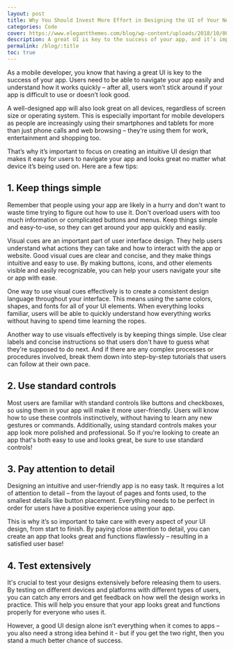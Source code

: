 ```yaml
---
layout: post
title: Why You Should Invest More Effort in Designing the UI of Your Next App
categories: Code
cover: https://www.elegantthemes.com/blog/wp-content/uploads/2018/10/000-Web-UI-Design.png
description: A great UI is key to the success of your app, and it’s important to focus on creating an intuitive UI design that makes it easy for users to navigate your app and looks great no matter what device it’s being used on.
permalink: /blog/:title
toc: true
---
```


As a mobile developer, you know that having a great UI is key to the success of your app. Users need to be able to navigate your app easily and understand how it works quickly – after all, users won’t stick around if your app is difficult to use or doesn’t look good.

A well-designed app will also look great on all devices, regardless of screen size or operating system. This is especially important for mobile developers as people are increasingly using their smartphones and tablets for more than just phone calls and web browsing – they’re using them for work, entertainment and shopping too.

That’s why it’s important to focus on creating an intuitive UI design that makes it easy for users to navigate your app and looks great no matter what device it’s being used on. Here are a few tips:


## 1. Keep things simple

Remember that people using your app are likely in a hurry and don't want to waste time trying to figure out how to use it. Don't overload users with too much information or complicated buttons and menus. Keep things simple and easy-to-use, so they can get around your app quickly and easily.

Visual cues are an important part of user interface design. They help users understand what actions they can take and how to interact with the app or website. Good visual cues are clear and concise, and they make things intuitive and easy to use. By making buttons, icons, and other elements visible and easily recognizable, you can help your users navigate your site or app with ease.

One way to use visual cues effectively is to create a consistent design language throughout your interface. This means using the same colors, shapes, and fonts for all of your UI elements. When everything looks familiar, users will be able to quickly understand how everything works without having to spend time learning the ropes.

Another way to use visuals effectively is by keeping things simple. Use clear labels and concise instructions so that users don't have to guess what they're supposed to do next. And if there are any complex processes or procedures involved, break them down into step-by-step tutorials that users can follow at their own pace.


## 2. Use standard controls

Most users are familiar with standard controls like buttons and checkboxes, so using them in your app will make it more user-friendly. Users will know how to use these controls instinctively, without having to learn any new gestures or commands. Additionally, using standard controls makes your app look more polished and professional. So if you're looking to create an app that's both easy to use and looks great, be sure to use standard controls!


## 3. Pay attention to detail

Designing an intuitive and user-friendly app is no easy task. It requires a lot of attention to detail – from the layout of pages and fonts used, to the smallest details like button placement. Everything needs to be perfect in order for users have a positive experience using your app.

This is why it’s so important to take care with every aspect of your UI design, from start to finish. By paying close attention to detail, you can create an app that looks great and functions flawlessly – resulting in a satisfied user base!


## 4. Test extensively

It's crucial to test your designs extensively before releasing them to users. By testing on different devices and platforms with different types of users, you can catch any errors and get feedback on how well the design works in practice. This will help you ensure that your app looks great and functions properly for everyone who uses it.

However, a good UI design alone isn’t everything when it comes to apps – you also need a strong idea behind it - but if you get the two right, then you stand a much better chance of success.
